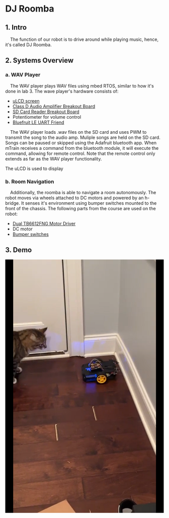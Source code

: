 # DJ Roomba
## 1. Intro
&nbsp;&nbsp;&nbsp;&nbsp;The function of our robot is to drive around while playing music, hence, it's called DJ Roomba.
## 2. Systems Overview
### a. WAV Player
&nbsp;&nbsp;&nbsp;&nbsp;The WAV player plays WAV files using mbed RTOS, similar to how it's done in lab 3. The wave player's hardware consists of:
- [uLCD screen](https://os.mbed.com/users/4180_1/notebook/ulcd-144-g2-128-by-128-color-lcd/)
- [Class D Audio Amplifier Breakout Board](https://os.mbed.com/users/4180_1/notebook/tpa2005d1-class-d-audio-amp/)
- [SD Card Reader Breakout Board](https://www.sparkfun.com/products/544)
- Potentiometer for volume control
- [Bluefruit LE UART Friend](https://os.mbed.com/users/4180_1/notebook/adafruit-bluefruit-le-uart-friend---bluetooth-low-/)

&nbsp;&nbsp;&nbsp;&nbsp;The WAV player loads .wav files on the SD card and uses PWM to transmit the song to the audio amp. Muliple songs are held on the SD card. Songs can be paused or skipped using the Adafruit bluetooth app. When mTrain receives a command from the bluetooth module, it will execute the command, allowing for remote control. Note that the remote control only extends as far as the WAV player functionality.  
  
The uLCD is used to display
### b. Room Navigation
&nbsp;&nbsp;&nbsp;&nbsp;Additionally, the roomba is able to navigate a room autonomously. The robot moves via wheels attached to DC motors and powered by an h-bridge. It senses it's environment using bumper switches mounted to the front of the chassis. The following parts from the course are used on the robot:
- [Dual TB6612FNG Motor Driver](https://www.sparkfun.com/products/14451)
- DC motor
- [Bumper switches](https://www.pololu.com/product/3674)


## 3. Demo
[![DJ Roomba Demo](assets/thumbnail.png)](https://youtu.be/2_f45RawExs "Cat Chases DJ Roomba")